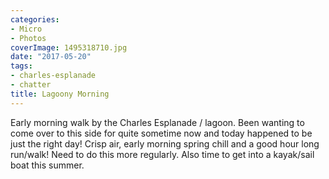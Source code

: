 ```yaml
---
categories:
- Micro
- Photos
coverImage: 1495318710.jpg
date: "2017-05-20"
tags:
- charles-esplanade
- chatter
title: Lagoony Morning
---
```


Early morning walk by the Charles Esplanade / lagoon. Been wanting to come over to this side for quite sometime now and today happened to be just the right day! Crisp air, early morning spring chill and a good hour long run/walk! Need to do this more regularly. Also time to get into a kayak/sail boat this summer.
